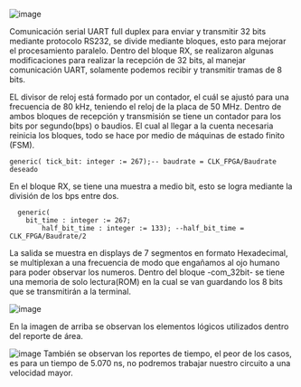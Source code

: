 ![image](https://github.com/M19120/32-bits-full-duplex-UART/assets/77844733/7c17adf3-e495-4205-931c-944b1c5c64b4)

Comunicación serial UART full duplex para enviar y transmitir 32 bits mediante protocolo RS232, se divide mediante bloques, esto para mejorar el procesamiento paralelo.
Dentro del bloque RX, se realizaron algunas modificaciones para realizar la recepción de 32 bits, al manejar comunicación UART, solamente podemos recibir y transmitir tramas de 8 bits. 

EL divisor de reloj está formado por un contador, el cuál se ajustó para una frecuencia de 80 kHz, teniendo el reloj de la placa de 50 MHz. Dentro de ambos bloques de recepción y transmisión
se tiene un contador para los bits por segundo(bps) o baudios. El cual al llegar a la cuenta necesaria reinicia los bloques, todo se hace por medio de máquinas de estado finito (FSM).

    generic( tick_bit: integer := 267);-- baudrate = CLK_FPGA/Baudrate deseado
En el bloque RX, se tiene una muestra a medio bit, esto se logra mediante la división de los bps entre dos. 

      generic(
  		bit_time : integer := 267;
  			half_bit_time : integer := 133); --half_bit_time = CLK_FPGA/Baudrate/2
La salida se muestra en displays de 7 segmentos en formato Hexadecimal, se multiplexan a una frecuencia de modo que engañamos al ojo humano para poder observar los numeros. 
Dentro del bloque -com_32bit- se tiene una memoria de solo lectura(ROM) en la cual se van guardando los 8 bits que se transmitirán a la terminal. 

![image](https://github.com/M19120/32-bits-full-duplex-UART/assets/77844733/10f96647-3bda-420b-8df0-90d041844ace)

En la imagen de arriba se observan los elementos lógicos utilizados dentro del reporte de área. 

![image](https://github.com/M19120/32-bits-full-duplex-UART/assets/77844733/d6b74d90-8383-4d9e-91f5-a4b9bfc4cb86)
 También se observan los reportes de tiempo, el peor de los casos, es para un tiempo de 5.070 ns, no podremos trabajar nuestro circuito a una velocidad mayor. 
 
